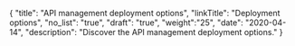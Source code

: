 {
    "title": "API management deployment options",
    "linkTitle": "Deployment options",
    "no_list": "true",
    "draft": "true",
    "weight":"25",
    "date": "2020-04-14",
    "description": "Discover the API management deployment options."
}